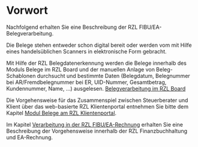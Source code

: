 # Vorwort

Nachfolgend erhalten Sie eine Beschreibung der RZL
FIBU/EA-Belegverarbeitung.

Die Belege stehen entweder schon digital bereit oder werden vom mit
Hilfe eines handelsüblichen Scanners in elektronische Form gebracht.

Mit Hilfe der RZL Belegdatenerkennung werden die Belege innerhalb des
Moduls Belege im RZL Board und der manuellen Anlage von
Beleg-Schablonen durchsucht und bestimmte Daten (Belegdatum,
Belegnummer bei AR/Fremdbelegnummer bei ER, UID-Nummer, Gesamtbetrag,
Kundennummer, Name, …) ausgelesen. [Belegverarbeitung im RZL Board](./Belegverarbeitung%20im%20RZL%20Board/index.md)

Die Vorgehensweise für das Zusammenspiel zwischen Steuerberater und
Klient über das web-basierte RZL Klientenportal entnehmen Sie bitte
dem Kapitel [Modul Belege am RZL Klientenportal](../Belegverarbeitung/Modul%20Belege%20am%20RZL%20Klientenportal/Allgemeines.md).

Im Kapitel [Verarbeitung in der RZL FIBU/EA-Rechnung](../Belegverarbeitung/Buchen%20eines%20EA%20Rechners%20mit%20Belegverarbeitung.md) erhalten Sie
eine Beschreibung der Vorgehensweise innerhalb der RZL
Finanzbuchhaltung und EA-Rechnung.






